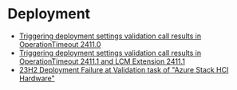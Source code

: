 # Deployment

* [Triggering deployment settings validation call results in OperationTimeout 2411.0](./Triggering-deployment-settings-validation-call-results-in-OperationTimeout-2411-0.md)
* [Triggering deployment settings validation call results in OperationTimeout 2411.1 and LCM Extension 2411.1](./Triggering-deployment-settings-validation-call-results-in-OperationTimeout-2411-1-and-LCM-Extension-2411-1.md)
* [23H2 Deployment Failure at Validation task of "Azure Stack HCI Hardware"](./23H2-Deployment-Failure-at-Validation-task-of-Azure-Stack-HCI-Hardware.md)
